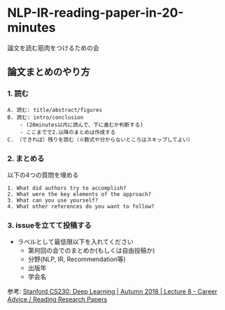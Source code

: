 # NLP-IR-reading-paper-in-20-minutes

論文を読む筋肉をつけるための会

## 論文まとめのやり方

### 1. 読む

    A. 読む: title/abstract/figures 
    B. 読む: intro/conclusion
        - (20minutes以内に読んで、下に進むか判断する)
        - ここまでで2.以降のまとめは作成する
    C. （できれば）残りを読む（※数式や分からないところはスキップしてよい）

### 2. まとめる

以下の4つの質問を埋める

    1. What did authors try to accomplish?
    2. What were the key elements of the approach?
    3. What can you use yourself?
    4. What other references do you want to follow?

### 3. issueを立てて投稿する
- ラベルとして最低限以下を入れてください
     - 第何回の会でのまとめか(もしくは自由投稿か)
     - 分野(NLP, IR, Recommendation等)
     - 出版年
     - 学会名

参考: [Stanford CS230: Deep Learning | Autumn 2018 | Lecture 8 - Career Advice / Reading Research Papers](https://youtu.be/733m6qBH-jI)
